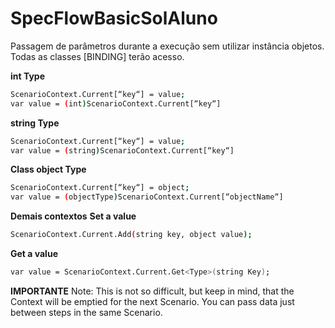 # SpecFlowBasicSolAluno
Passagem de parâmetros durante a execução sem utilizar instância objetos. Todas as classes [BINDING] terão acesso.

**int Type**
```sh
ScenarioContext.Current[“key“] = value;
var value = (int)ScenarioContext.Current[“key“]
```
 
**string Type**
```sh
ScenarioContext.Current[“key“] = value;
var value = (string)ScenarioContext.Current[“key“]
```
 

**Class object Type**
```sh
ScenarioContext.Current[“key“] = object;
var value = (objectType)ScenarioContext.Current[“objectName“]
```
**Demais contextos**
**Set a value**
```sh
ScenarioContext.Current.Add(string key, object value);
```

**Get a value**
```sh
var value = ScenarioContext.Current.Get<Type>(string Key);
  ```
  
  **IMPORTANTE**
  Note: This is not so difficult, but keep in mind, that the Context will be emptied for the next Scenario. You can pass data just between steps in the same Scenario.

